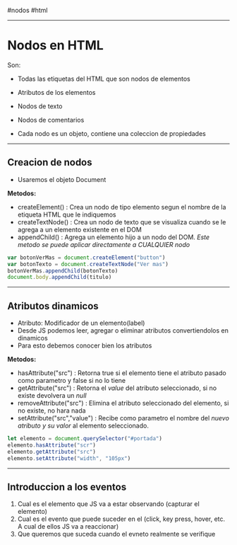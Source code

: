 
#nodos #html   

---
# Nodos en HTML

Son:
- Todas las etiquetas del HTML que son nodos de elementos
- Atributos de los elementos
- Nodos de texto
- Nodos de comentarios

- Cada nodo es un objeto, contiene una coleccion de propiedades

---
## Creacion de nodos

- Usaremos el objeto Document 

**Metodos:**
- createElement() : Crea un nodo de tipo elemento segun el nombre de la etiqueta HTML que le indiquemos
- createTextNode() : Crea un nodo de texto que se visualiza cuando se le agrega a un elemento existente en el DOM
- appendChild() : Agrega un elemento hijo a un nodo del DOM. *Este metodo se puede aplicar directamente a CUALQUIER nodo*

```JavaScript
var botonVerMas = document.createElement("button")
var botonTexto = document.createTextNode("Ver mas")
botonVerMas.appendChild(botonTexto)
document.body.appendChild(titulo) 
```

---

## Atributos dinamicos

- Atributo: Modificador de un elemento(label)
- Desde JS podemos leer, agregar o eliminar atributos convertiendolos en dinamicos
- Para esto debemos conocer bien los atributos

**Metodos:**
- hasAttribute("src") : Retorna true si el elemento tiene el atributo pasado como parametro y false si no lo tiene
- getAttribute("src") : Retorna el *value* del atributo seleccionado, si no existe devolvera un *null*
- removeAttribute("src") : Elimina el atributo seleccionado del elemento, si no existe, no hara nada
- setAttribute("src","value") : Recibe como parametro el nombre del *nuevo atributo y su valor* al elemento seleccionado.

```JavaScript
let elemento = document.querySelector("#portada")
elemento.hasAttribute("scr")
elemento.getAttribute("src")
elemento.setAttribute("width", "105px")
```

---
## Introduccion a los eventos

 1. Cual es el elemento que JS va a estar observando (capturar el elemento)
 2. Cual es el evento que puede suceder en el (click, key press, hover, etc. A cual de ellos JS va a reaccionar)
 3. Que queremos que suceda cuando el evneto realmente se verifique